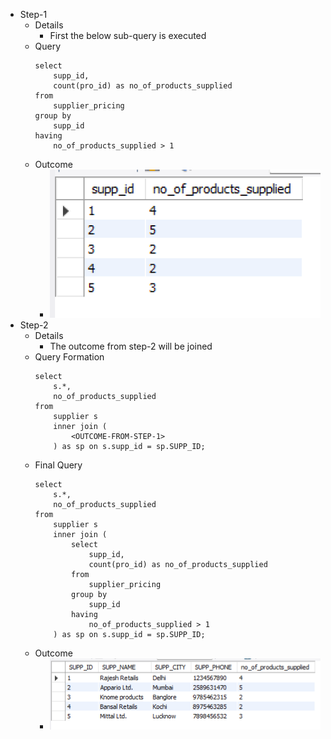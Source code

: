 - Step-1
    - Details
        - First the below sub-query is executed 
    - Query
        ```
        select
            supp_id,
            count(pro_id) as no_of_products_supplied
        from
            supplier_pricing
        group by
            supp_id
        having
            no_of_products_supplied > 1        
        ```
    - Outcome
        - ![alt text](image.png)
- Step-2
    - Details
        - The outcome from step-2 will be joined 
    - Query Formation
        ```
        select
            s.*,
            no_of_products_supplied
        from
            supplier s
            inner join (
                <OUTCOME-FROM-STEP-1>
            ) as sp on s.supp_id = sp.SUPP_ID;        
        ```
    - Final Query
        ```
        select
            s.*,
            no_of_products_supplied
        from
            supplier s
            inner join (
                select
                    supp_id,
                    count(pro_id) as no_of_products_supplied
                from
                    supplier_pricing
                group by
                    supp_id
                having
                    no_of_products_supplied > 1
            ) as sp on s.supp_id = sp.SUPP_ID;        
        ```
    - Outcome
        - ![alt text](image-1.png)